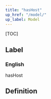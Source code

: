 ```yaml
---
title: "hasHost"
up_href: "/model/"
up_label: Model
---
```


[TOC]

## Label

### English
hasHost


## Definition
    


    

